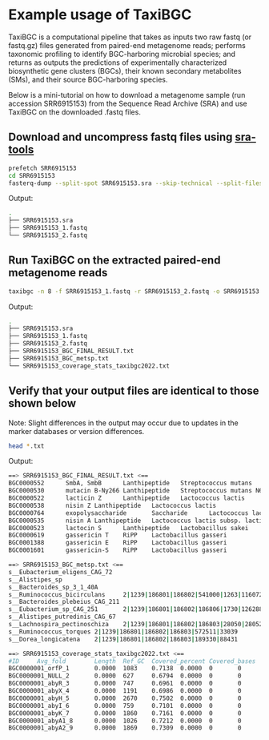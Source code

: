 # Example usage of TaxiBGC

TaxiBGC is a computational pipeline that takes as inputs two raw fastq (or fastq.gz) files generated 
from paired-end metagenome reads; performs taxonomic profiling to identify BGC-harboring microbial species; and returns as outputs the predictions of 
experimentally characterized biosynthetic gene clusters (BGCs), their known secondary metabolites (SMs), and their source BGC-harboring species.

Below is a mini-tutorial on how to download a metagenome sample (run accession SRR6915153) from the Sequence Read Archive (SRA) and use TaxiBGC on the downloaded .fastq files.

## Download and uncompress fastq files using [sra-tools](https://github.com/ncbi/sra-tools/wiki/)

```bash
prefetch SRR6915153
cd SRR6915153
fasterq-dump --split-spot SRR6915153.sra --skip-technical --split-files
```

Output:
```bash
.
├── SRR6915153.sra
├── SRR6915153_1.fastq
└── SRR6915153_2.fastq
```

## Run TaxiBGC on the extracted paired-end metagenome reads
```bash
taxibgc -n 8 -f SRR6915153_1.fastq -r SRR6915153_2.fastq -o SRR6915153
```

Output:
```bash
.
├── SRR6915153.sra
├── SRR6915153_1.fastq
├── SRR6915153_2.fastq
├── SRR6915153_BGC_FINAL_RESULT.txt
├── SRR6915153_BGC_metsp.txt
└── SRR6915153_coverage_stats_taxibgc2022.txt
```

## Verify that your output files are identical to those shown below
Note: Slight differences in the output may occur due to updates in the marker databases or version differences.

```bash
head *.txt
```

Output:
```bash
==> SRR6915153_BGC_FINAL_RESULT.txt <==
BGC0000552      SmbA, SmbB      Lanthipeptide   Streptococcus mutans
BGC0000530      mutacin B-Ny266 Lanthipeptide   Streptococcus mutans N66
BGC0000522      lacticin Z      Lanthipeptide   Lactococcus lactis
BGC0000538      nisin Z Lanthipeptide   Lactococcus lactis
BGC0000764      exopolysaccharide       Saccharide      Lactococcus lactis
BGC0000535      nisin A Lanthipeptide   Lactococcus lactis subsp. lactis
BGC0000523      lactocin S      Lanthipeptide   Lactobacillus sakei
BGC0000619      gassericin T    RiPP    Lactobacillus gasseri
BGC0001388      gassericin E    RiPP    Lactobacillus gasseri
BGC0001601      gassericin-S    RiPP    Lactobacillus gasseri

==> SRR6915153_BGC_metsp.txt <==
s__Eubacterium_eligens_CAG_72
s__Alistipes_sp
s__Bacteroides_sp_3_1_40A
s__Ruminococcus_bicirculans     2|1239|186801|186802|541000|1263|1160721        3.4851072768608917
s__Bacteroides_plebeius_CAG_211
s__Eubacterium_sp_CAG_251       2|1239|186801|186802|186806|1730|1262886        2.040197340977951
s__Alistipes_putredinis_CAG_67
s__Lachnospira_pectinoschiza    2|1239|186801|186802|186803|28050|28052 1.338940392288483
s__Ruminococcus_torques 2|1239|186801|186802|186803|572511|33039        1.22351251200625
s__Dorea_longicatena    2|1239|186801|186802|186803|189330|88431        1.177466320099923

==> SRR6915153_coverage_stats_taxibgc2022.txt <==
#ID     Avg_fold        Length  Ref_GC  Covered_percent Covered_bases   Plus_reads      Minus_reads     Read_GC Median_fold  Std_Dev
BGC0000001_orfP_1       0.0000  1083    0.7138  0.0000  0       0       0       0.0000  0       0.00
BGC0000001_NULL_2       0.0000  627     0.6794  0.0000  0       0       0       0.0000  0       0.00
BGC0000001_abyR_3       0.0000  747     0.6961  0.0000  0       0       0       0.0000  0       0.00
BGC0000001_abyX_4       0.0000  1191    0.6986  0.0000  0       0       0       0.0000  0       0.00
BGC0000001_abyH_5       0.0000  2670    0.7502  0.0000  0       0       0       0.0000  0       0.00
BGC0000001_abyI_6       0.0000  759     0.7101  0.0000  0       0       0       0.0000  0       0.00
BGC0000001_abyK_7       0.0000  1860    0.7161  0.0000  0       0       0       0.0000  0       0.00
BGC0000001_abyA1_8      0.0000  1026    0.7212  0.0000  0       0       0       0.0000  0       0.00
BGC0000001_abyA2_9      0.0000  1869    0.7309  0.0000  0       0       0       0.0000  0       0.00
```
